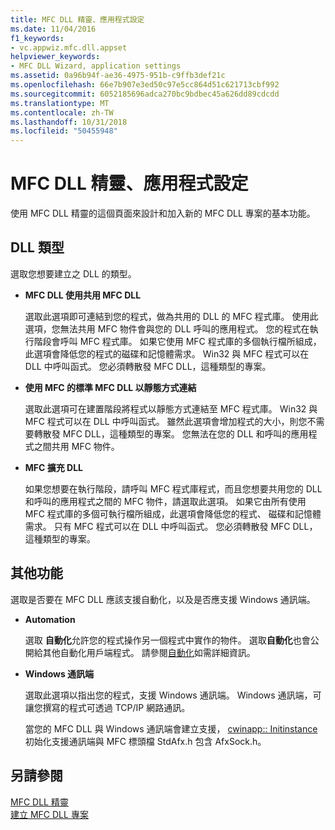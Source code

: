 ```yaml
---
title: MFC DLL 精靈、應用程式設定
ms.date: 11/04/2016
f1_keywords:
- vc.appwiz.mfc.dll.appset
helpviewer_keywords:
- MFC DLL Wizard, application settings
ms.assetid: 0a96b94f-ae36-4975-951b-c9ffb3def21c
ms.openlocfilehash: 66e7b907e3ed50c97e5cc864d51c621713cbf992
ms.sourcegitcommit: 6052185696adca270bc9bdbec45a626dd89cdcdd
ms.translationtype: MT
ms.contentlocale: zh-TW
ms.lasthandoff: 10/31/2018
ms.locfileid: "50455948"
---
```

# <a name="application-settings-mfc-dll-wizard"></a>MFC DLL 精靈、應用程式設定

使用 MFC DLL 精靈的這個頁面來設計和加入新的 MFC DLL 專案的基本功能。

## <a name="dll-type"></a>DLL 類型

選取您想要建立之 DLL 的類型。

- **MFC DLL 使用共用 MFC DLL**

   選取此選項即可連結到您的程式，做為共用的 DLL 的 MFC 程式庫。 使用此選項，您無法共用 MFC 物件會與您的 DLL 呼叫的應用程式。 您的程式在執行階段會呼叫 MFC 程式庫。 如果它使用 MFC 程式庫的多個執行檔所組成，此選項會降低您的程式的磁碟和記憶體需求。 Win32 與 MFC 程式可以在 DLL 中呼叫函式。 您必須轉散發 MFC DLL，這種類型的專案。

- **使用 MFC 的標準 MFC DLL 以靜態方式連結**

   選取此選項可在建置階段將程式以靜態方式連結至 MFC 程式庫。 Win32 與 MFC 程式可以在 DLL 中呼叫函式。 雖然此選項會增加程式的大小，則您不需要轉散發 MFC DLL，這種類型的專案。 您無法在您的 DLL 和呼叫的應用程式之間共用 MFC 物件。

- **MFC 擴充 DLL**

   如果您想要在執行階段，請呼叫 MFC 程式庫程式，而且您想要共用您的 DLL 和呼叫的應用程式之間的 MFC 物件，請選取此選項。 如果它由所有使用 MFC 程式庫的多個可執行檔所組成，此選項會降低您的程式、 磁碟和記憶體需求。 只有 MFC 程式可以在 DLL 中呼叫函式。 您必須轉散發 MFC DLL，這種類型的專案。

## <a name="additional-features"></a>其他功能

選取是否要在 MFC DLL 應該支援自動化，以及是否應支援 Windows 通訊端。

- **Automation**

   選取 **自動化**允許您的程式操作另一個程式中實作的物件。 選取**自動化**也會公開給其他自動化用戶端程式。 請參閱[自動化](../../mfc/automation.md)如需詳細資訊。

- **Windows 通訊端**

   選取此選項以指出您的程式，支援 Windows 通訊端。 Windows 通訊端，可讓您撰寫的程式可透過 TCP/IP 網路通訊。

   當您的 MFC DLL 與 Windows 通訊端會建立支援， [cwinapp:: Initinstance](../../mfc/reference/cwinapp-class.md#initinstance)初始化支援通訊端與 MFC 標頭檔 StdAfx.h 包含 AfxSock.h。

## <a name="see-also"></a>另請參閱

[MFC DLL 精靈](../../mfc/reference/mfc-dll-wizard.md)<br/>
[建立 MFC DLL 專案](../../mfc/reference/creating-an-mfc-dll-project.md)

